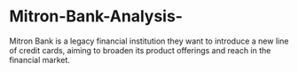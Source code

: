 # Mitron-Bank-Analysis-
Mitron Bank is a legacy financial institution they want to introduce a new line of credit cards, aiming to broaden its product offerings and reach in the financial market.

